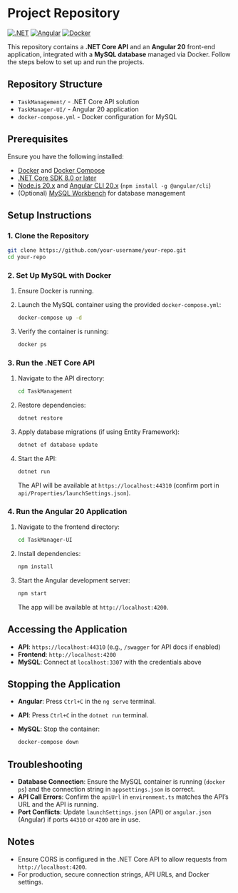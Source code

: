 # Project Repository

[![.NET](https://img.shields.io/badge/.NET-8.0-blueviolet)](https://dotnet.microsoft.com/)
[![Angular](https://img.shields.io/badge/Angular-20-red)](https://angular.io/)
[![Docker](https://img.shields.io/badge/Docker-MySQL-blue)](https://www.docker.com/)

This repository contains a **.NET Core API** and an **Angular 20** front-end application, integrated with a **MySQL database** managed via Docker. Follow the steps below to set up and run the projects.

## Repository Structure

- `TaskManagement/` - .NET Core API solution
- `TaskManager-UI/` - Angular 20 application
- `docker-compose.yml` - Docker configuration for MySQL

## Prerequisites

Ensure you have the following installed:

- [Docker](https://www.docker.com/get-started/) and [Docker Compose](https://docs.docker.com/compose/install/)
- [.NET Core SDK 8.0 or later](https://dotnet.microsoft.com/download)
- [Node.js 20.x](https://nodejs.org/) and [Angular CLI 20.x](https://angular.io/cli) (`npm install -g @angular/cli`)
- (Optional) [MySQL Workbench](https://www.mysql.com/products/workbench/) for database management

## Setup Instructions

### 1. Clone the Repository

```bash
git clone https://github.com/your-username/your-repo.git
cd your-repo
```

### 2. Set Up MySQL with Docker

1. Ensure Docker is running.
2. Launch the MySQL container using the provided `docker-compose.yml`:

   ```bash
   docker-compose up -d
   ```
3. Verify the container is running:

   ```bash
   docker ps
   ```

### 3. Run the .NET Core API

1. Navigate to the API directory:

   ```bash
   cd TaskManagement
   ```

2. Restore dependencies:

   ```bash
   dotnet restore
   ```

4. Apply database migrations (if using Entity Framework):

   ```bash
   dotnet ef database update
   ```

5. Start the API:

   ```bash
   dotnet run
   ```

   The API will be available at `https://localhost:44310` (confirm port in `api/Properties/launchSettings.json`).

### 4. Run the Angular 20 Application

1. Navigate to the frontend directory:

   ```bash
   cd TaskManager-UI
   ```

2. Install dependencies:

   ```bash
   npm install
   ```

3. Start the Angular development server:

   ```bash
   npm start
   ```

   The app will be available at `http://localhost:4200`.

## Accessing the Application

- **API**: `https://localhost:44310` (e.g., `/swagger` for API docs if enabled)
- **Frontend**: `http://localhost:4200`
- **MySQL**: Connect at `localhost:3307` with the credentials above

## Stopping the Application

- **Angular**: Press `Ctrl+C` in the `ng serve` terminal.
- **API**: Press `Ctrl+C` in the `dotnet run` terminal.
- **MySQL**: Stop the container:

   ```bash
   docker-compose down
   ```

## Troubleshooting

- **Database Connection**: Ensure the MySQL container is running (`docker ps`) and the connection string in `appsettings.json` is correct.
- **API Call Errors**: Confirm the `apiUrl` in `environment.ts` matches the API’s URL and the API is running.
- **Port Conflicts**: Update `launchSettings.json` (API) or `angular.json` (Angular) if ports `44310` or `4200` are in use.

## Notes

- Ensure CORS is configured in the .NET Core API to allow requests from `http://localhost:4200`.
- For production, secure connection strings, API URLs, and Docker settings.
